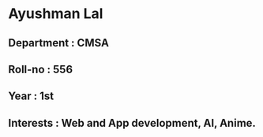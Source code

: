 # Ayushman Lal  
## Department : CMSA  
## Roll-no : 556  
## Year : 1st  
## Interests : Web and App development, AI, Anime.  
